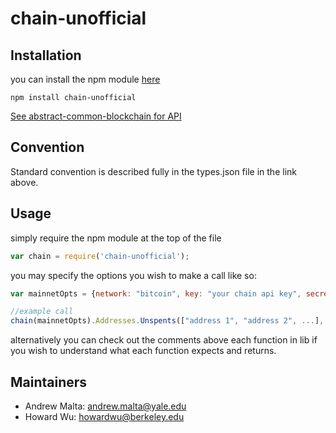 # chain-unofficial

## Installation

you can install the npm module <a href="https://www.npmjs.com/package/chain-unofficial">here</a>

```
npm install chain-unofficial
```
<a href="https://github.com/blockai/abstract-common-blockchain/edit/master/README.md">See abstract-common-blockchain for API</a>

## Convention

Standard convention is described fully in the types.json file in the link above.

## Usage

simply require the npm module at the top of the file
```javascript
var chain = require('chain-unofficial');
```
you may specify the options you wish to make a call like so:

```javascript
var mainnetOpts = {network: "bitcoin", key: "your chain api key", secret: "your chain api secret"}

//example call
chain(mainnetOpts).Addresses.Unspents(["address 1", "address 2", ...], callback);
```

alternatively you can check out the comments above each function in lib if you wish to understand what each function expects and returns.

## Maintainers
* Andrew Malta: andrew.malta@yale.edu
* Howard Wu: howardwu@berkeley.edu

